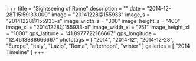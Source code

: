 +++
title = "Sightseeing of Rome"
description = ""
date = "2014-12-28T15:59:33.000"
image = "20141228@155933"
image_s = "20141228@155933-s"
image_width_s = "300"
image_height_s = "400"
image_xl = "20141228@155933-xl"
image_width_xl = "751"
image_height_xl = "1000"
gps_latitude = "41.8977722166667"
gps_longitude = "12.4613388666667"
phototags = [ "2014", "2014-12", "2014-12-28", "Europe", "Italy", "Lazio", "Roma", "afternoon", "winter" ]
galleries = [ "2014 Timeline" ]
+++
